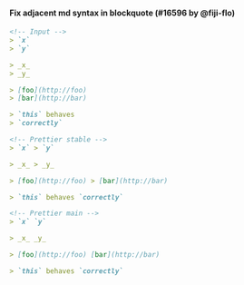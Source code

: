 #### Fix adjacent md syntax in blockquote (#16596 by @fiji-flo)

<!-- prettier-ignore -->
```md
<!-- Input -->
> `x`
> `y`

> _x_
> _y_

> [foo](http://foo)
> [bar](http://bar)

> `this` behaves
> `correctly`

<!-- Prettier stable -->
> `x` > `y`

> _x_ > _y_

> [foo](http://foo) > [bar](http://bar)

> `this` behaves `correctly`

<!-- Prettier main -->
> `x` `y`

> _x_ _y_

> [foo](http://foo) [bar](http://bar)

> `this` behaves `correctly`
```
